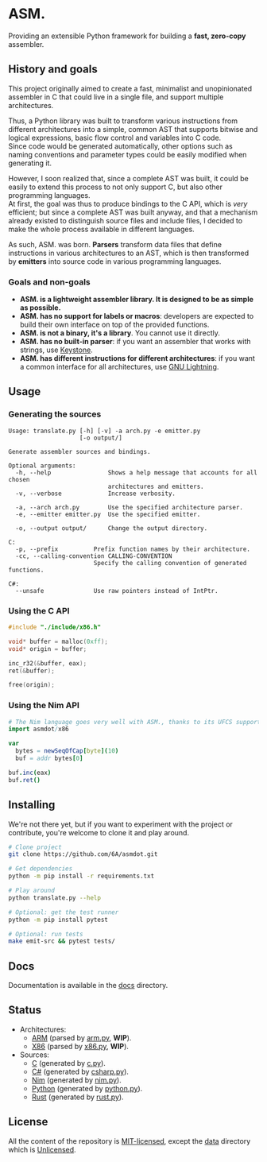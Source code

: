 ASM.
====

Providing an extensible Python framework for building a **fast, zero-copy** assembler.

## History and goals

This project originally aimed to create a fast, minimalist and unopinionated assembler in C
that could live in a single file, and support multiple architectures.

Thus, a Python library was built to transform various instructions from different architectures
into a simple, common AST that supports bitwise and logical expressions, basic flow control
and variables into C code.  
Since code would be generated automatically, other options such as naming conventions and parameter
types could be easily modified when generating it.

However, I soon realized that, since a complete AST was built, it could be easily to extend this
process to not only support C, but also other programming languages.  
At first, the goal was thus to produce bindings to the C API, which is *very* efficient; but since a
complete AST was built anyway, and that a mechanism already existed to distinguish source files and
include files, I decided to make the whole process available in different languages.

As such, ASM. was born. **Parsers** transform data files that define instructions in various architectures
to an AST, which is then transformed by **emitters** into source code in various programming languages.

### Goals and non-goals
- **ASM. is a lightweight assembler library. It is designed to be as simple as possible.**
- **ASM. has no support for labels or macros**: developers are expected to build their own interface on
  top of the provided functions.
- **ASM. is not a binary, it's a library**. You cannot use it directly.
- **ASM. has no built-in parser**: if you want an assembler that works with strings, use
  [Keystone](https://www.keystone-engine.org).
- **ASM. has different instructions for different architectures**: if you want
  a common interface for all architectures, use [GNU Lightning](https://www.gnu.org/software/lightning).

## Usage

### Generating the sources
```
Usage: translate.py [-h] [-v] -a arch.py -e emitter.py
                    [-o output/]

Generate assembler sources and bindings.

Optional arguments:
  -h, --help                Shows a help message that accounts for all chosen
                            architectures and emitters.
  -v, --verbose             Increase verbosity.

  -a, --arch arch.py        Use the specified architecture parser.
  -e, --emitter emitter.py  Use the specified emitter.

  -o, --output output/      Change the output directory.

C:
  -p, --prefix          Prefix function names by their architecture.
  -cc, --calling-convention CALLING-CONVENTION
                        Specify the calling convention of generated functions.

C#:
  --unsafe              Use raw pointers instead of IntPtr.
```

### Using the C API
```c
#include "./include/x86.h"

void* buffer = malloc(0xff);
void* origin = buffer;

inc_r32(&buffer, eax);
ret(&buffer);

free(origin);
```

### Using the Nim API
```nim
# The Nim language goes very well with ASM., thanks to its UFCS support.
import asmdot/x86

var
  bytes = newSeqOfCap[byte](10)
  buf = addr bytes[0]

buf.inc(eax)
buf.ret()
```

## Installing
We're not there yet, but if you want to experiment with the project or contribute,
you're welcome to clone it and play around.

```bash
# Clone project
git clone https://github.com/6A/asmdot.git

# Get dependencies
python -m pip install -r requirements.txt

# Play around
python translate.py --help

# Optional: get the test runner
python -m pip install pytest

# Optional: run tests
make emit-src && pytest tests/
```

## Docs
Documentation is available in the [docs](./docs) directory.

## Status
- Architectures:
  * [ARM](./asm/data/arm.txt) (parsed by [arm.py](./asm/arch/arm.py), **WIP**).
  * [X86](./asm/data/x86.txt) (parsed by [x86.py](./asm/arch/x86.py), **WIP**).
- Sources:
  * [C](./src/c) (generated by [c.py](./asm/lang/c.py)).
  * [C#](./src/csharp) (generated by [csharp.py](./asm/lang/csharp.py)).
  * [Nim](./src/nim) (generated by [nim.py](./asm/lang/nim.py)).
  * [Python](./src/python) (generated by [python.py](./asm/lang/python.py)).
  * [Rust](./src/rust) (generated by [rust.py](./asm/lang/rust.py)).

## License
All the content of the repository is [MIT-licensed](./LICENSE.md), except the [data](./asm/data)
directory which is [Unlicensed](http://unlicense.org).

